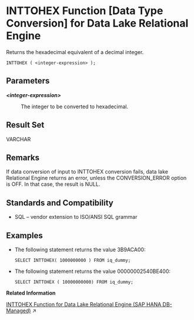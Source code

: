 <!-- loioa55971e984f21015845192079b46b239 -->

# INTTOHEX Function \[Data Type Conversion\] for Data Lake Relational Engine

Returns the hexadecimal equivalent of a decimal integer.



```
INTTOHEX ( <integer-expression> );
```



<a name="loioa55971e984f21015845192079b46b239__INTTOHEX_parm1"/>

## Parameters


<dl>
<dt><b>

*<integer-expression\>*

</b></dt>
<dd>

The integer to be converted to hexadecimal.



</dd>
</dl>



<a name="loioa55971e984f21015845192079b46b239__INTTOHEX_returns1"/>

## Result Set

VARCHAR



<a name="loioa55971e984f21015845192079b46b239__INTTOHEX_remarks1"/>

## Remarks

If data conversion of input to INTTOHEX conversion fails, data lake Relational Engine returns an error, unless the CONVERSION\_ERROR option is OFF. In that case, the result is NULL.



<a name="loioa55971e984f21015845192079b46b239__INTTOHEX_standards1"/>

## Standards and Compatibility

-   SQL – vendor extension to ISO/ANSI SQL grammar



<a name="loioa55971e984f21015845192079b46b239__INTTOHEX_eample1"/>

## Examples

-   The following statement returns the value 3B9ACA00:

    ```
    SELECT INTTOHEX( 1000000000 ) FROM iq_dummy;
    ```

-   The following statement returns the value 00000002540BE400:

    ```
    SELECT INTTOHEX ( 10000000000) FROM iq_dummy;
    ```


**Related Information**  


[INTTOHEX Function for Data Lake Relational Engine (SAP HANA DB-Managed)](https://help.sap.com/viewer/a898e08b84f21015969fa437e89860c8/2024_1_QRC/en-US/cbe59f6c760e49a9ba1022e7d40f8642.html "Returns the hexadecimal equivalent of a decimal integer.") :arrow_upper_right:

